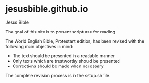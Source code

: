 # jesusbible.github.io
Jesus Bible

The goal of this site is to present scriptures for reading.

The World English Bible, Protestant edition, has been revised with the following main objectives in mind:
- The text should be presented in a readable manner
- Only texts which are trustworthy should be presented
- Corrections should be made when necessary

The complete revision process is in the setup.sh file.

